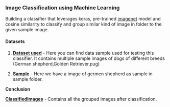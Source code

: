 ### Image Classification using Machine Learning 

Building a classifier that leverages keras, pre-trained [imagenet](*) model and cosine similarity to classify and group similar kind of image in folder to the given sample image.

#### **Datasets**

1. **[Dataset used](./Data/Dataset)** - Here you can find data sample used for testing this classifier. It contains multiple sample images of dogs of different breeds (German shepherd,Golden Retriever,pug)

2. **[Sample](./Data/Sample)** - Here we have a image of germen shepherd as sample in sample folder.

**Conclusion**

**[ClassifiedImages](./Data/ClassifiedImages)** -  Contains all the grouped images after classification.


